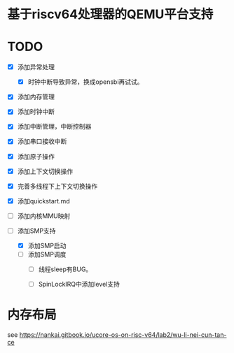 # 基于riscv64处理器的QEMU平台支持

# TODO

- [x] 添加异常处理
  - [x] 时钟中断导致异常，换成opensbi再试试。
- [x] 添加内存管理
- [x] 添加时钟中断
- [x] 添加中断管理，中断控制器
- [x] 添加串口接收中断
- [x] 添加原子操作
- [x] 添加上下文切换操作
- [x] 完善多线程下上下文切换操作
- [x] 添加quickstart.md
- [ ] 添加内核MMU映射

- [ ] 添加SMP支持
  - [x] 添加SMP启动
  - [ ] 添加SMP调度
    - [ ] 线程sleep有BUG。
    - [ ] SpinLockIRQ中添加level支持
    
  

# 内存布局

see https://nankai.gitbook.io/ucore-os-on-risc-v64/lab2/wu-li-nei-cun-tan-ce

